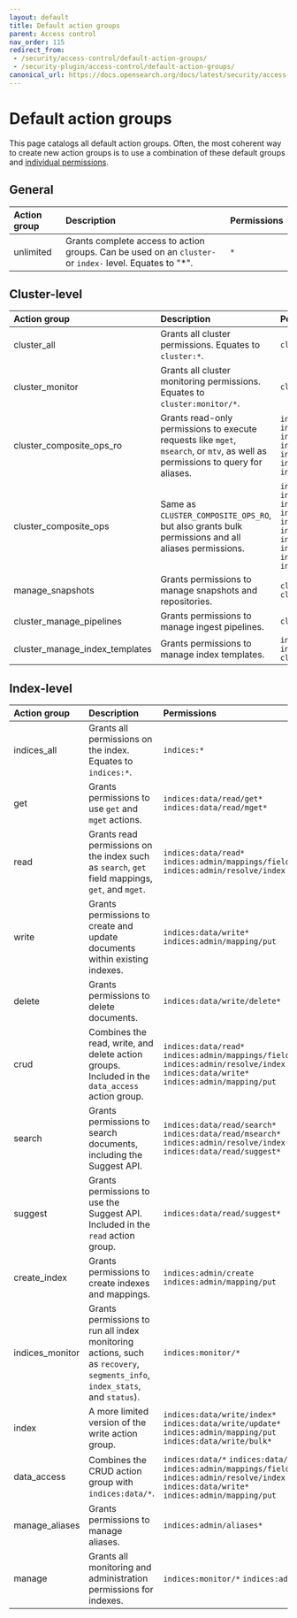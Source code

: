 ```yaml
---
layout: default
title: Default action groups
parent: Access control
nav_order: 115
redirect_from:
 - /security/access-control/default-action-groups/
 - /security-plugin/access-control/default-action-groups/
canonical_url: https://docs.opensearch.org/docs/latest/security/access-control/default-action-groups/
---
```


# Default action groups

This page catalogs all default action groups. Often, the most coherent way to create new action groups is to use a combination of these default groups and [individual permissions]({{site.url}}{{site.baseurl}}/security/access-control/permissions/).


## General

| Action group | Description | Permissions |
| :--- | :--- | :--- |
| unlimited | Grants complete access to action groups. Can be used on an `cluster-` or `index-` level. Equates to "*". | `*` |



## Cluster-level

| Action group | Description | Permissions |
| :--- | :--- | :--- |
| cluster_all | Grants all cluster permissions. Equates to `cluster:*`. | `cluster:*` |
| cluster_monitor | Grants all cluster monitoring permissions. Equates to `cluster:monitor/*`. | `cluster:monitor/*` |
| cluster_composite_ops_ro | Grants read-only permissions to execute requests like `mget`, `msearch`, or `mtv`, as well as permissions to query for aliases. | `indices:data/read/mget` `indices:data/read/msearch` `indices:data/read/mtv` `indices:admin/aliases/exists*` `indices:admin/aliases/get*` `indices:data/read/scroll` `indices:admin/resolve/index` |
| cluster_composite_ops | Same as `CLUSTER_COMPOSITE_OPS_RO`, but also grants bulk permissions and all aliases permissions. | `indices:data/write/bulk` `indices:admin/aliases*` `indices:data/write/reindex` `indices:data/read/mget` `indices:data/read/msearch` `indices:data/read/mtv` `indices:admin/aliases/exists*` `indices:admin/aliases/get*` `indices:data/read/scroll` `indices:admin/resolve/index` |
| manage_snapshots | Grants permissions to manage snapshots and repositories. | `cluster:admin/snapshot/*` `cluster:admin/repository/*` |
| cluster_manage_pipelines | Grants permissions to manage ingest pipelines. | `cluster:admin/ingest/pipeline/*` |
| cluster_manage_index_templates | Grants permissions to manage index templates. | `indices:admin/template/*` `indices:admin/index_template/*` `cluster:admin/component_template/*` |


## Index-level

| Action group | Description | Permissions |
| :--- | :--- | :--- |
| indices_all | Grants all permissions on the index. Equates to `indices:*`. | `indices:*` |
| get | Grants permissions to use `get` and `mget` actions. | `indices:data/read/get*` `indices:data/read/mget*` |
| read | Grants read permissions on the index such as `search`, `get` field mappings, `get`, and `mget`. | `indices:data/read*` `indices:admin/mappings/fields/get*` `indices:admin/resolve/index` |
| write | Grants permissions to create and update documents within existing indexes. | `indices:data/write*` `indices:admin/mapping/put` |
| delete | Grants permissions to delete documents. | `indices:data/write/delete*` |
| crud | Combines the read, write, and delete action groups. Included in the `data_access` action group. | `indices:data/read*` `indices:admin/mappings/fields/get*` `indices:admin/resolve/index` `indices:data/write*` `indices:admin/mapping/put` |
| search | Grants permissions to search documents, including the Suggest API. | `indices:data/read/search*` `indices:data/read/msearch*` `indices:admin/resolve/index` `indices:data/read/suggest*` |
| suggest | Grants permissions to use the Suggest API. Included in the `read` action group. | `indices:data/read/suggest*` |
| create_index | Grants permissions to create indexes and mappings. | `indices:admin/create` `indices:admin/mapping/put` |
| indices_monitor | Grants permissions to run all index monitoring actions, such as `recovery`, `segments_info`, `index_stats`, and `status`). | `indices:monitor/*` |
| index | A more limited version of the write action group. | `indices:data/write/index*` `indices:data/write/update*` `indices:admin/mapping/put` `indices:data/write/bulk*` |
| data_access | Combines the CRUD action group with `indices:data/*`. | `indices:data/*` `indices:data/read*` `indices:admin/mappings/fields/get*` `indices:admin/resolve/index` `indices:data/write*` `indices:admin/mapping/put` |
| manage_aliases | Grants permissions to manage aliases. | `indices:admin/aliases*` |
| manage | Grants all monitoring and administration permissions for indexes. | `indices:monitor/*` `indices:admin/*` |
